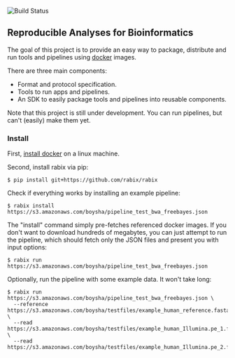 ![Build Status](https://travis-ci.org/rabix/rabix.svg?branch=devel)

## Reproducible Analyses for Bioinformatics 

The goal of this project is to provide an easy way to package, distribute and
run tools and pipelines using [docker](http://docker.com) images.

There are three main components:

* Format and protocol specification.
* Tools to run apps and pipelines.
* An SDK to easily package tools and pipelines into reusable components.

Note that this project is still under development. You can run pipelines, but
can't (easily) make them yet.

### Install

First, [install docker](https://docs.docker.com/installation/#installation) on
a linux machine.
 
Second, install rabix via pip:

```
$ pip install git+https://github.com/rabix/rabix
```

Check if everything works by installing an example pipeline:

```
$ rabix install https://s3.amazonaws.com/boysha/pipeline_test_bwa_freebayes.json
```

The "install" command simply pre-fetches referenced docker images.
If you don't want to download hundreds of megabytes, you can just attempt to
run the pipeline, which should fetch only the JSON files and present you with
input options:
 
```
$ rabix run https://s3.amazonaws.com/boysha/pipeline_test_bwa_freebayes.json 
```

Optionally, run the pipeline with some example data. It won't take long:

```
$ rabix run https://s3.amazonaws.com/boysha/pipeline_test_bwa_freebayes.json \
  --reference https://s3.amazonaws.com/boysha/testfiles/example_human_reference.fasta \
  --read https://s3.amazonaws.com/boysha/testfiles/example_human_Illumina.pe_1.fastq \
  --read https://s3.amazonaws.com/boysha/testfiles/example_human_Illumina.pe_2.fastq
```
